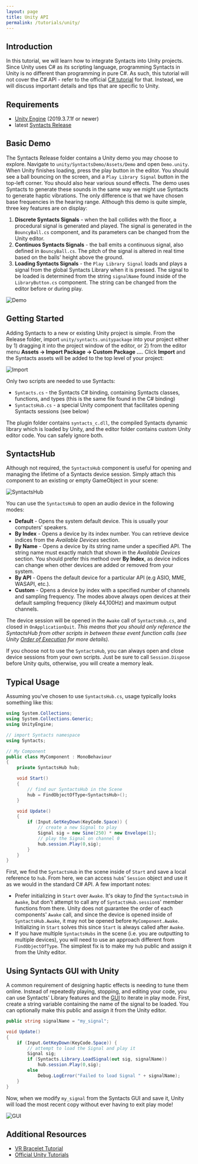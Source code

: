 ```yaml
---
layout: page
title: Unity API
permalink: /tutorials/unity/
---
```


## Introduction
In this tutorial, we will learn how to integrate Syntacts into Unity projects. Since Unity uses C# as its scripting language, programming Syntacts in Unity is no different than programming in pure C#. As such, this tutorial will not cover the C# API - refer to the official [C# tutorial](/tutorials/cs) for that. Instead, we will discuss important details and tips that are specific to Unity.

## Requirements

- [Unity Engine](https://unity.com/) (2019.3.7.1f or newer)
- latest [Syntacts Release](https://github.com/mahilab/Syntacts/releases)

## Basic Demo

The Syntacts Release folder contains a Unity demo you may choose to explore. Navigate to `unity/SyntactsDemo/Assets/Demo` and open `Demo.unity`. When Unity finishes loading, press the play button in the editor. You should see a ball bouncing on the screen, and a `Play Library Signal` button in the top-left corner. You should also hear various sound effects. The demo uses Syntacts to generate these sounds in the same way we might use Syntacts to generate haptic vibrations. The only difference is that we have chosen base frequencies in the hearing range. Although this demo is quite simple, three key features are on display:

1. **Discrete Syntacts Signals** - when the ball collides with the floor, a procedural signal is generated and played. The signal is generated in the  `BouncyBall.cs` component, and its parameters can be changed from the Unity editor.  
2. **Continuos Syntacts Signals** - the ball emits a continuous signal, also defined in `BouncyBall.cs`. The pitch of the signal is altered in real time based on the balls' height above the ground.
3. **Loading Syntacts Signals** - the `Play Library Signal` loads and plays a signal from the global Syntacts Library when it is pressed. The signal to be loaded is determined from the string `signalName` found inside of the `LibraryButton.cs` component. The string can be changed from the editor before or during play.

![Demo](https://raw.githubusercontent.com/wiki/mahilab/Syntacts/images/tut-unity/ball.gif)

## Getting Started

Adding Syntacts to a new or existing Unity project is simple. From the Release folder, import `unity/syntacts.unitypackage` into your project either by 1) dragging it into the project window of the editor, or 2) from the editor menu **Assets -> Import Package -> Custom Package ...**. Click **Import** and the Syntacts assets will be added to the top level of your project:

![Import](https://raw.githubusercontent.com/wiki/mahilab/Syntacts/images/tut-unity/import.png)

Only two scripts are needed to use Syntacts:

- `Syntacts.cs` - the Syntacts C# binding, containing Syntacts classes, functions, and types (this is the same file found in the C# binding)
- `SyntactsHub.cs` - a special Unity component that facilitates opening Syntacts sessions (see below)

The plugin folder contains `syntacts_c.dll`, the compiled Syntacts dynamic library which is loaded by Unity, and the editor folder contains custom Unity editor code. You can safely ignore both.

## SyntactsHub

Although not required, the `SyntactsHub` component is useful for opening and managing the lifetime of a Syntacts device session. Simply attach this component to an existing or empty GameObject in your scene:

![SyntactsHub](https://raw.githubusercontent.com/wiki/mahilab/Syntacts/images/tut-unity/hub1.png)

You can use the `SyntactsHub` to open an audio device in the following modes:

- **Default** - Opens the system default device. This is usually your computers' speakers.
- **By Index** - Opens a device by its index number. You can retrieve device indices from the *Available Devices* section.
- **By Name** - Opens a device by its string name under a specified API. The string name must exactly match that shown in the *Available Devices* section. You should prefer this method over **By Index**, as device indices can change when other devices are added or removed from your system.
- **By API** - Opens the default device for a particular API (e.g ASIO, MME, WASAPI, etc.).
- **Custom** - Opens a device by index with a specified number of channels and sampling frequency. The modes above always open devices at their default sampling frequency (likely 44,100Hz) and maximum output channels.

The device session will be opened in the `Awake` call of `SyntactsHub.cs`, and closed in `OnApplicationQuit`. *This means that you should only reference the SyntactsHub from other scripts in between these event function calls (see Unity [Order of Execution](https://docs.unity3d.com/Manual/ExecutionOrder.html) for more details).*

If you choose not to use the `SyntactsHub`, you can always open and close device sessions from your own scripts. Just be sure to call `Session.Dispose` before Unity quits, otherwise, you will create a memory leak. 

## Typical Usage

Assuming you've chosen to use `SyntactsHub.cs`, usage typically looks something like this:

```cs
using System.Collections;
using System.Collections.Generic;
using UnityEngine;

// import Syntacts namespace
using Syntacts; 

// My Component
public class MyComponent : MonoBehaviour
{
    private SyntactsHub hub;

    void Start()
    {
        // find our SyntactsHub in the Scene
        hub = FindObjectOfType<SyntactsHub>();
    }

    void Update()
    {
        if (Input.GetKeyDown(KeyCode.Space)) {
            // create a new Signal to play
            Signal sig = new Sine(250) * new Envelope(1);
            // play the Signal on channel 0
            hub.session.Play(0,sig);
        }
    }
}
```

First, we find the `SyntactsHub` in the scene inside of `Start` and save a local reference to `hub`. From here, we can access `hub`s' `Session` object and use it as we would in the standard C# API. A few important notes:

- Prefer initializing in `Start` over `Awake`. It's okay to *find* the `SyntactsHub` in `Awake`, but don't attempt to call any of `SyntactsHub.session`s' member functions from there. Unity does not guarantee the order of each components' `Awake` call, and since the device is opened inside of `SyntactsHub.Awake`, it may not be opened before `MyComponent.Awake`. Initializing in `Start` solves this since `Start` is always called after `Awake`.
- If you have multiple `SyntactsHubs` in the scene (i.e. you are outputting to multiple devices), you will need to use an approach different from `FindObjectOfType`. The simplest fix is to make my `hub` public and assign it from the Unity editor.

## Using Syntacts GUI with Unity

A common requirement of designing haptic effects is needing to tune them online. Instead of repeatedly playing, stopping, and editing your code, you can use Syntacts' Library features and the [GUI](/tutorials/gui.md) to iterate in play mode. First, create a string variable containing the name of the signal to be loaded. You can optionally make this public and assign it from the Unity editor.

```cs
public string signalName = "my_signal";

void Update()
{
    if (Input.GetKeyDown(KeyCode.Space)) {
        // attempt to load the Signal and play it
        Signal sig;
        if (Syntacts.Library.LoadSignal(out sig, signalName))
            hub.session.Play(0,sig);
        else
            Debug.LogError("Failed to load Signal " + signalName);
    }
}
```

Now, when we modify `my_signal` from the Syntacts GUI and save it, Unity will load the most recent copy without ever having to exit play mode! 

![GUI](https://raw.githubusercontent.com/wiki/mahilab/Syntacts/images/tut-unity/gui_unity.png)

## Additional Resources

- [VR Bracelet Tutorial](/tutorials/bracelet)
- [Official Unity Tutorials](https://learn.unity.com/tutorials)
